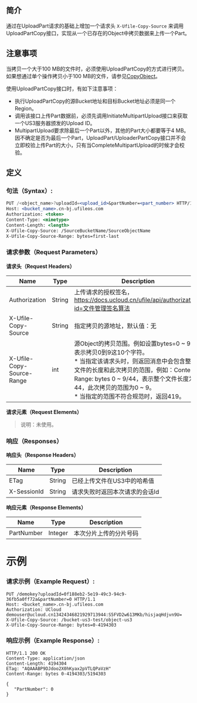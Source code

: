 ## 简介

通过在UploadPart请求的基础上增加一个请求头 `X-Ufile-Copy-Source` 来调用UploadPartCopy接口，实现从一个已存在的Object中拷贝数据来上传一个Part。

## **注意事项**

当拷贝一个大于100 MB的文件时，必须使用UploadPartCopy的方式进行拷贝。如果想通过单个操作拷贝小于100 MB的文件，请参见[CopyObject](https://docs.ucloud.cn/api/ufile-api/copy)。

使用UploadPartCopy接口时，有如下注意事项：

- 执行UploadPartCopy的源Bucket地址和目标Bucket地址必须是同一个Region。
- 调用该接口上传Part数据前，必须先调用InitiateMultipartUpload接口来获取一个US3服务器颁发的Upload ID。
- MultipartUpload要求除最后一个Part以外，其他的Part大小都要等于4 MB。因不确定是否为最后一个Part，UploadPart/UploaderPartCopy接口并不会立即校验上传Part的大小，只有当CompleteMultipartUpload的时候才会校验。

## 定义

### ****句法（Syntax）:****

```jsx
PUT /<object_name>?uploadId=<upload_id>&partNumber=<part_number> HTTP/1.1
Host: <bucket_name>.cn-bj.ufileos.com
Authorization: <token>
Content-Type: <mimetype>
Content-Length: <length>
X-Ufile-Copy-Source: /SourceBucketName/SourceObjectName
X-Ufile-Copy-Source-Range: bytes=first-last
```

### **请求参数（Request Parameters）**

**请求头（Request Headers）**

| Name                      | Type   | Description                                                  | Required |
| ------------------------- | ------ | ------------------------------------------------------------ | -------- |
| Authorization             | String | 上传请求的授权签名，https://docs.ucloud.cn/ufile/api/authorization?id=文件管理签名算法 | Yes      |
| X-Ufile-Copy-Source       | String | 指定拷贝的源地址，默认值：无                                 | Yes      |
| X-Ufile-Copy-Source-Range | int    | 源Object的拷贝范围。例如设置bytes=0 ~ 9，表示拷贝0到9这10个字符。<br>* 当指定该请求头时，则返回消息中会包含整个文件的长度和此次拷贝的范围，例如：Content-Range: bytes 0 ~ 9/44，表示整个文件长度为44，此次拷贝的范围为0 ~ 9。<br>* 当指定的范围不符合规范时，返回419。 | Yes      |


**请求元素（Request Elements）**

> 说明：未使用。
> 

### **响应（Responses）**

**响应头（Response Headers）**

| Name | Type | Description |
| --- | --- | --- |
| ETag | String | 已经上传文件在US3中的哈希值 |
| X-SessionId | String | 请求失败时返回本次请求的会话Id |

**响应元素（Response Elements）**

| Name | Type | Description |
| --- | --- | --- |
| PartNumber | Integer | 本次分片上传的分片号码 |

# **示例**

### **请求示例（Example Request）:**

```
PUT /demokey?uploadId=0f188eb2-5e19-49c3-94c9-36fb5a0ff72a&partNumber=0 HTTP/1.1
Host: <bucket_name>.cn-bj.ufileos.com
Authorization: UCloud demouser@ucloud.cn13424346821929713944:S5FVD2w613MKb/hisjaqHdjvn9U=
X-Ufile-Copy-Source: /bucket-us3-test/object-us3
X-Ufile-Copy-Source-Range: bytes=0-4194303
```

### **响应示例（Example Response）:**

```
HTTP/1.1 200 OK
Content-Type: application/json
Content-Length: 4194304
ETag: "AQAAABP9DJdoo2X0hKyax2pVTLQPaVzH"
Content-Range: bytes 0-4194303/5194303

{
   "PartNumber": 0
}
```
